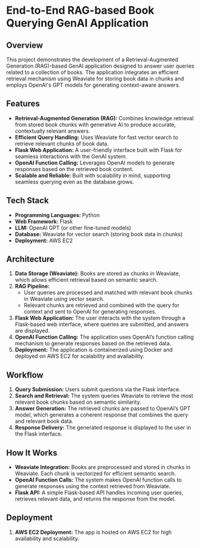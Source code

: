 # End-to-End RAG-based Book Querying GenAI Application

## Overview
This project demonstrates the development of a Retrieval-Augmented Generation (RAG)-based GenAI application designed to answer user queries related to a collection of books. The application integrates an efficient retrieval mechanism using Weaviate for storing book data in chunks and employs OpenAI's GPT models for generating context-aware answers.

## Features
- **Retrieval-Augmented Generation (RAG):** Combines knowledge retrieval from stored book chunks with generative AI to produce accurate, contextually relevant answers.
- **Efficient Query Handling:** Uses Weaviate for fast vector search to retrieve relevant chunks of book data.
- **Flask Web Application:** A user-friendly interface built with Flask for seamless interactions with the GenAI system.
- **OpenAI Function Calling:** Leverages OpenAI models to generate responses based on the retrieved book content.
- **Scalable and Reliable:** Built with scalability in mind, supporting seamless querying even as the database grows.

## Tech Stack
- **Programming Languages:** Python
- **Web Framework:** Flask
- **LLM:** OpenAI GPT (or other fine-tuned models)
- **Database:** Weaviate for vector search (storing book data in chunks)
- **Deployment:** AWS EC2

## Architecture
1. **Data Storage (Weaviate):** Books are stored as chunks in Weaviate, which allows efficient retrieval based on semantic search.
2. **RAG Pipeline:**
   - User queries are processed and matched with relevant book chunks in Weaviate using vector search.
   - Relevant chunks are retrieved and combined with the query for context and sent to OpenAI for generating responses.
3. **Flask Web Application:** The user interacts with the system through a Flask-based web interface, where queries are submitted, and answers are displayed.
4. **OpenAI Function Calling:** The application uses OpenAI’s function calling mechanism to generate responses based on the retrieved data.
5. **Deployment:** The application is containerized using Docker and deployed on AWS EC2 for scalability and availability.

## Workflow
1. **Query Submission:** Users submit questions via the Flask interface.
2. **Search and Retrieval:** The system queries Weaviate to retrieve the most relevant book chunks based on semantic similarity.
3. **Answer Generation:** The retrieved chunks are passed to OpenAI’s GPT model, which generates a coherent response that combines the query and relevant book data.
4. **Response Delivery:** The generated response is displayed to the user in the Flask interface.

## How It Works
- **Weaviate Integration:** Books are preprocessed and stored in chunks in Weaviate. Each chunk is vectorized for efficient semantic search.
- **OpenAI Function Calls:** The system makes OpenAI function calls to generate responses using the context retrieved from Weaviate.
- **Flask API:** A simple Flask-based API handles incoming user queries, retrieves relevant data, and returns the response from the model.

## Deployment
1. **AWS EC2 Deployment:** The app is hosted on AWS EC2 for high availability and scalability.


